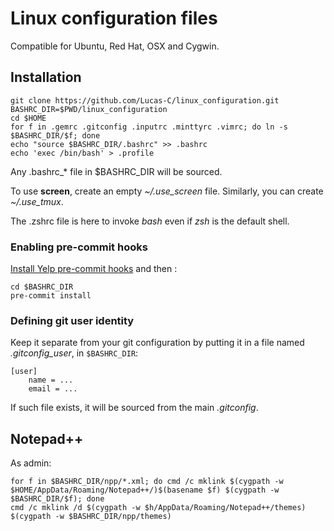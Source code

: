 Linux configuration files
=========================

Compatible for Ubuntu, Red Hat, OSX and Cygwin.


## Installation

    git clone https://github.com/Lucas-C/linux_configuration.git
    BASHRC_DIR=$PWD/linux_configuration
    cd $HOME
    for f in .gemrc .gitconfig .inputrc .minttyrc .vimrc; do ln -s $BASHRC_DIR/$f; done
    echo "source $BASHRC_DIR/.bashrc" >> .bashrc
    echo 'exec /bin/bash' > .profile

Any .bashrc_* file in $BASHRC_DIR will be sourced.

To use **screen**, create an empty *~/.use_screen* file. Similarly, you can create *~/.use_tmux*.

The .zshrc file is here to invoke _bash_ even if _zsh_ is the default shell.

### Enabling pre-commit hooks

[Install Yelp pre-commit hooks](http://pre-commit.com/#install) and then :

    cd $BASHRC_DIR
    pre-commit install

### Defining git user identity

Keep it separate from your git configuration by putting it in a file named _.gitconfig_user_, in `$BASHRC_DIR`:

    [user]
        name = ...
        email = ...

If such file exists, it will be sourced from the main _.gitconfig_.


## Notepad++

As admin:

    for f in $BASHRC_DIR/npp/*.xml; do cmd /c mklink $(cygpath -w $HOME/AppData/Roaming/Notepad++/)$(basename $f) $(cygpath -w $BASHRC_DIR/$f); done
    cmd /c mklink /d $(cygpath -w $h/AppData/Roaming/Notepad++/themes) $(cygpath -w $BASHRC_DIR/npp/themes)

<!--
#### ToDo ####

Move all .* files in a subdir.
-->
